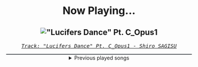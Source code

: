 <div align="center"> 
<h1>Now Playing...</h1>

!["Lucifers Dance" Pt. C_Opus1](https://i.scdn.co/image/ab67616d00001e02f8e006d457a1450919aecb6a)
--
_<samp><a href="https://open.spotify.com/track/38Xuwj65wMbRQ1o9vod1vc">Track: "Lucifers Dance" Pt. C_Opus1 - Shiro SAGISU</a></samp>_

<div style="border: 1px #4B5054 solid"></div>
<details>
  <summary>
    Previous played songs
  </summary>
  <table>
    <thead>
      <tr>
        <th>
          Artist
        </th>
        <th>
          Song
        </th>
        <th>
          Link
        </th>
      </tr>
    </thead>
    <tbody>
      <tr><td>Shiro SAGISU</td><td>"Lucifers Dance" Pt. C_Opus1</td><td><a href="https://open.spotify.com/track/38Xuwj65wMbRQ1o9vod1vc">https://open.spotify.com/track/38Xuwj65wMbRQ1o9vod1vc</a></td></tr><tr><td>Shiro SAGISU</td><td>"Cometh the hour" Pt. A_Opus1</td><td><a href="https://open.spotify.com/track/57NqUiUOWob9xchfsTyHm0">https://open.spotify.com/track/57NqUiUOWob9xchfsTyHm0</a></td></tr><tr><td>Shiro SAGISU</td><td>quincy's craft</td><td><a href="https://open.spotify.com/track/0tnqNundeaHkwHWFegIUDu">https://open.spotify.com/track/0tnqNundeaHkwHWFegIUDu</a></td></tr><tr><td>Shiro SAGISU</td><td>"Cometh the hour" Pt. B_Opus1</td><td><a href="https://open.spotify.com/track/4SitPGJUcmkuvBXck3dHC5">https://open.spotify.com/track/4SitPGJUcmkuvBXck3dHC5</a></td></tr><tr><td>Shiro SAGISU</td><td>Treachery</td><td><a href="https://open.spotify.com/track/6a7su3dkJJXidSuFiowJC2">https://open.spotify.com/track/6a7su3dkJJXidSuFiowJC2</a></td></tr><tr><td>Shiro SAGISU</td><td>Stand Up Be Strong (Pt. II)</td><td><a href="https://open.spotify.com/track/5BqFJRaEVRhu8vfaCQM6AE">https://open.spotify.com/track/5BqFJRaEVRhu8vfaCQM6AE</a></td></tr><tr><td>Hiroyuki Sawano</td><td>攻響組曲 DEVIL 第三楽章: eXORCiST</td><td><a href="https://open.spotify.com/track/7fOzGo3dEM2Cn8ygMLNJOw">https://open.spotify.com/track/7fOzGo3dEM2Cn8ygMLNJOw</a></td></tr><tr><td>Shiro SAGISU</td><td>Invasion</td><td><a href="https://open.spotify.com/track/2tnd8PSXUGwoVX5WY2SU1B">https://open.spotify.com/track/2tnd8PSXUGwoVX5WY2SU1B</a></td></tr><tr><td>Shiro SAGISU</td><td>L'Arabesque Sindria</td><td><a href="https://open.spotify.com/track/6VnAojJ5dxkP9jPlrioscV">https://open.spotify.com/track/6VnAojJ5dxkP9jPlrioscV</a></td></tr><tr><td>Shiro SAGISU</td><td>Stand Up Be Strong (Pt. I)</td><td><a href="https://open.spotify.com/track/72ipPCGWlVXLbh7rZNwh26">https://open.spotify.com/track/72ipPCGWlVXLbh7rZNwh26</a></td></tr><tr><td>Shiro SAGISU</td><td>"Lucifers Dance" Pt. C_Opus1</td><td><a href="https://open.spotify.com/track/38Xuwj65wMbRQ1o9vod1vc">https://open.spotify.com/track/38Xuwj65wMbRQ1o9vod1vc</a></td></tr><tr><td>Shiro SAGISU</td><td>"Cometh the hour" Pt. A_Opus1</td><td><a href="https://open.spotify.com/track/57NqUiUOWob9xchfsTyHm0">https://open.spotify.com/track/57NqUiUOWob9xchfsTyHm0</a></td></tr><tr><td>Phoenix Music</td><td>All We've Got</td><td><a href="https://open.spotify.com/track/4QtojbsAuFxbgR4QSAuLfw">https://open.spotify.com/track/4QtojbsAuFxbgR4QSAuLfw</a></td></tr><tr><td>Disturbed</td><td>Asylum</td><td><a href="https://open.spotify.com/track/3VZWVvHjzkG60FyVUkTcy5">https://open.spotify.com/track/3VZWVvHjzkG60FyVUkTcy5</a></td></tr><tr><td>From Ashes to New</td><td>Panic</td><td><a href="https://open.spotify.com/track/2OPcwNyO1CmKwlqiP0Y4DT">https://open.spotify.com/track/2OPcwNyO1CmKwlqiP0Y4DT</a></td></tr><tr><td>Breaking Benjamin</td><td>Blood</td><td><a href="https://open.spotify.com/track/7gQ7DfSSc3b8e4cHtFnDxu">https://open.spotify.com/track/7gQ7DfSSc3b8e4cHtFnDxu</a></td></tr><tr><td>Hollow Front</td><td>Afflicted</td><td><a href="https://open.spotify.com/track/2gpw73Uq840rdD5YqJZkWk">https://open.spotify.com/track/2gpw73Uq840rdD5YqJZkWk</a></td></tr><tr><td>CANTERVICE</td><td>Blackout</td><td><a href="https://open.spotify.com/track/7ruz8x76MaEcSmkMgTs18P">https://open.spotify.com/track/7ruz8x76MaEcSmkMgTs18P</a></td></tr><tr><td>Arch Enemy</td><td>Handshake with Hell</td><td><a href="https://open.spotify.com/track/2t5NYzZgq3cf7ck9Eg51ZQ">https://open.spotify.com/track/2t5NYzZgq3cf7ck9Eg51ZQ</a></td></tr><tr><td>Disturbed</td><td>Unstoppable</td><td><a href="https://open.spotify.com/track/6KrxqNJFgdSrJTnfDnPT82">https://open.spotify.com/track/6KrxqNJFgdSrJTnfDnPT82</a></td></tr>
    </tbody>
  </table>
</details>

</div>
